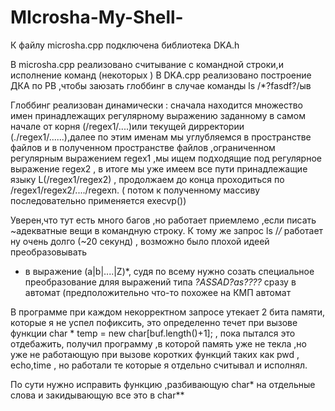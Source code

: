 # MIcrosha-My-Shell-

К файлу microsha.cpp подключена библиотека DKA.h 

В microsha.cpp   реализовано считывание с командной строки,и исполнение команд (некоторых )
В   DKA.cpp реализовано построение ДКА по РВ ,чтобы заюзать глоббинг в случае команды ls /*?fasdf?/ыв

Глоббинг реализован динамически : сначала находится множество имен принадлежащих регулярному выражению заданному в самом начале от корня (/regex1/....)или текущей дирректории (./regex1/......),далее по этим именам мы углубляемся в пространстве файлов и в полученном пространстве файлов ,ограниченном регулярным выражением
regex1 ,мы ищем подходящие под регулярное выражение regex2 , в итоге мы уже имеем все пути принадлежащие языку L(/regex1/regex2) , продолжаем до конца проходиться по /regex1/regex2/..../regexn. ( потом к полученному массиву последовательно применяется execvp())


Уверен,что тут есть много багов ,но работает приемлемо ,если писать ~адекватные вещи в командную строку.
К тому же запрос ls /*/* работает ну очень долго (~20 секунд) , возможно было плохой идеей преобразовывать 
* в выражение (a|b|....|Z)*,  судя по всему нужно созать специальное преобразование дляя выражений типа *?ASSAD?as????*
 сразу в автомат (предположительно что-то похожее на КМП автомат
 
 В программе при каждом некорректном запросе утекает 2 бита памяти, которые я не успел пофиксить, это определенно течет при 
 вызове функции char * temp = new char[buf.length()+1]; , пока пытался это отдебажить, получил программу ,в которой память уже не текла ,но уже не работающую при вызове коротких функций таких как pwd , echo,time , но работали те которые я отдельно считывал и исполнял.
 
 По сути нужно исправить функцию ,разбивающую  char* на отдельные слова и закидывающую все это в char**
